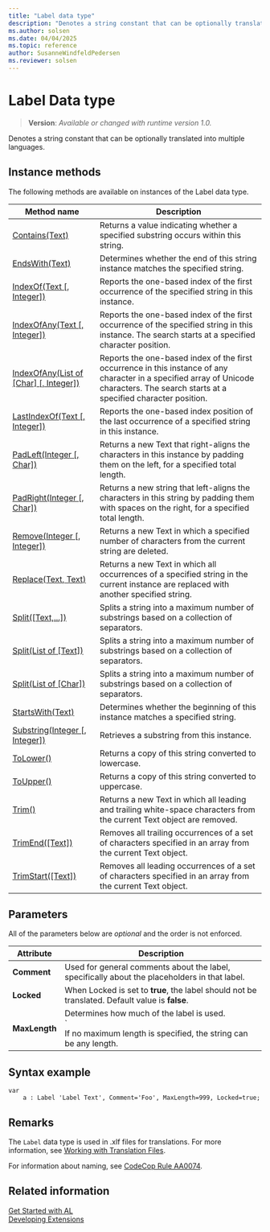 ```yaml
---
title: "Label data type"
description: "Denotes a string constant that can be optionally translated into multiple languages."
ms.author: solsen
ms.date: 04/04/2025
ms.topic: reference
author: SusanneWindfeldPedersen
ms.reviewer: solsen
---
```

[//]: # (START>DO_NOT_EDIT)
[//]: # (IMPORTANT:Do not edit any of the content between here and the END>DO_NOT_EDIT.)
[//]: # (Any modifications should be made in the .xml files in the ModernDev repo.)
# Label Data type
> **Version**: _Available or changed with runtime version 1.0._

Denotes a string constant that can be optionally translated into multiple languages.

## Instance methods
The following methods are available on instances of the Label data type.

|Method name|Description|
|-----------|-----------|
|[Contains(Text)](label-contains-method.md)|Returns a value indicating whether a specified substring occurs within this string.|
|[EndsWith(Text)](label-endswith-method.md)|Determines whether the end of this string instance matches the specified string.|
|[IndexOf(Text [, Integer])](label-indexof-method.md)|Reports the one-based index of the first occurrence of the specified string in this instance.|
|[IndexOfAny(Text [, Integer])](label-indexofany-text-integer-method.md)|Reports the one-based index of the first occurrence of the specified string in this instance. The search starts at a specified character position.|
|[IndexOfAny(List of [Char] [, Integer])](label-indexofany-list[char]-integer-method.md)|Reports the one-based index of the first occurrence in this instance of any character in a specified array of Unicode characters. The search starts at a specified character position.|
|[LastIndexOf(Text [, Integer])](label-lastindexof-method.md)|Reports the one-based index position of the last occurrence of a specified string in this instance.|
|[PadLeft(Integer [, Char])](label-padleft-method.md)|Returns a new Text that right-aligns the characters in this instance by padding them on the left, for a specified total length.|
|[PadRight(Integer [, Char])](label-padright-method.md)|Returns a new string that left-aligns the characters in this string by padding them with spaces on the right, for a specified total length.|
|[Remove(Integer [, Integer])](label-remove-method.md)|Returns a new Text in which a specified number of characters from the current string are deleted.|
|[Replace(Text, Text)](label-replace-method.md)|Returns a new Text in which all occurrences of a specified string in the current instance are replaced with another specified string.|
|[Split([Text,...])](label-split-text-method.md)|Splits a string into a maximum number of substrings based on a collection of separators.|
|[Split(List of [Text])](label-split-list[text]-method.md)|Splits a string into a maximum number of substrings based on a collection of separators.|
|[Split(List of [Char])](label-split-list[char]-method.md)|Splits a string into a maximum number of substrings based on a collection of separators.|
|[StartsWith(Text)](label-startswith-method.md)|Determines whether the beginning of this instance matches a specified string.|
|[Substring(Integer [, Integer])](label-substring-method.md)|Retrieves a substring from this instance.|
|[ToLower()](label-tolower-method.md)|Returns a copy of this string converted to lowercase.|
|[ToUpper()](label-toupper-method.md)|Returns a copy of this string converted to uppercase.|
|[Trim()](label-trim-method.md)|Returns a new Text in which all leading and trailing white-space characters from the current Text object are removed.|
|[TrimEnd([Text])](label-trimend-method.md)|Removes all trailing occurrences of a set of characters specified in an array from the current Text object.|
|[TrimStart([Text])](label-trimstart-method.md)|Removes all leading occurrences of a set of characters specified in an array from the current Text object.|

[//]: # (IMPORTANT: END>DO_NOT_EDIT)

## Parameters

All of the parameters below are *optional* and the order is not enforced.

| Attribute   | Description|
|-------------|--------------|
|**Comment**  | Used for general comments about the label, specifically about the placeholders in that label.|
|**Locked**   | When Locked is set to **true**, the label should not be translated. Default value is **false**.|
|**MaxLength**| Determines how much of the label is used.</br> `<br>If no maximum length is specified, the string can be any length.|

## Syntax example

```al
var
    a : Label 'Label Text', Comment='Foo', MaxLength=999, Locked=true;
```

## Remarks

The `Label` data type is used in .xlf files for translations. For more information, see [Working with Translation Files](../../devenv-work-with-translation-files.md). 

For information about naming, see [CodeCop Rule AA0074](../../analyzers/codecop-aa0074.md).

## Related information

[Get Started with AL](../../devenv-get-started.md)  
[Developing Extensions](../../devenv-dev-overview.md)  